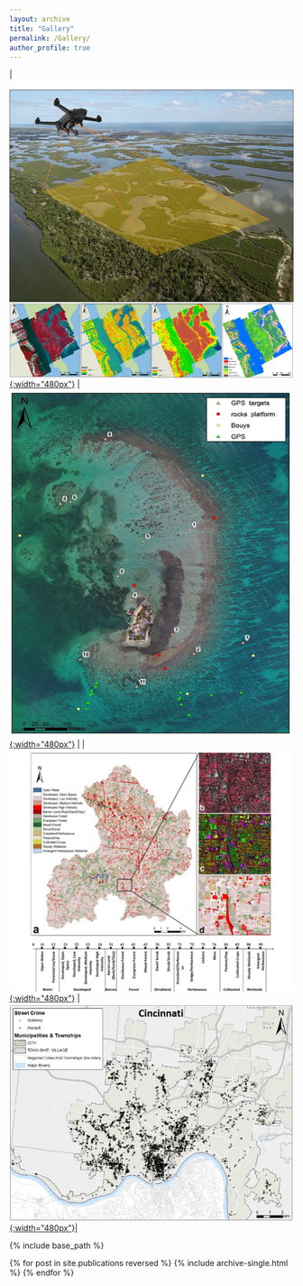 ```yaml
---
layout: archive
title: "Gallery"
permalink: /Gallery/
author_profile: true
---
```

| [![image](/images/Gallery/dronetraining.jpg){:width="480px"}](https://doi.org/10.3390/drones3030060) | [![image](/images/Gallery/CarrieBow_GPSMap.jpg){:width="480px"}](http://www.citizensciencegis.org/capturing-the-beauty-of-belize-from-above-with-drones-to-support-science-and-discovery-with-smithsonian-marinegeo/) | 
| [![image](/images/Gallery/Anderson.jpg){:width="480px"}](https://doi.org/10.1016/j.jag.2019.03.010) |[![image](/images/Gallery/Crime.jpg){:width="480px"}](https://doi.org/10.1080/13658816.2020.1737701)| 

{% include base_path %}

{% for post in site.publications reversed %}
  {% include archive-single.html %}
{% endfor %}
